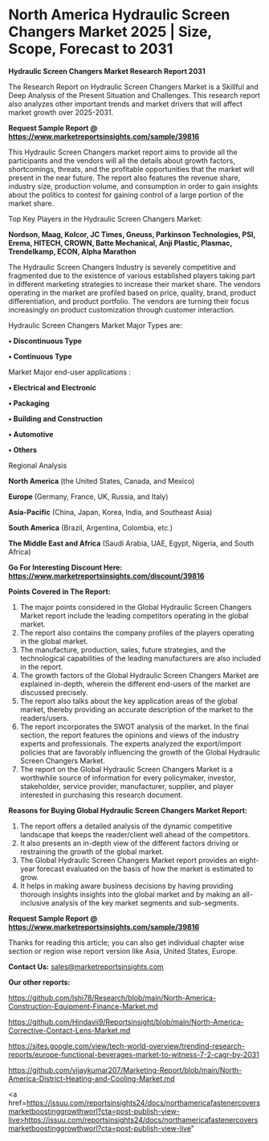 # North America Hydraulic Screen Changers Market 2025 | Size, Scope, Forecast to 2031

<strong>Hydraulic Screen Changers Market Research Report 2031</strong>

The Research Report on Hydraulic Screen Changers Market is a Skillful and Deep Analysis of the Present Situation and Challenges. This research report also analyzes other important trends and market drivers that will affect market growth over 2025-2031.

<strong>Request Sample Report @ <a href=https://www.marketreportsinsights.com/sample/39816>https://www.marketreportsinsights.com/sample/39816</a></strong>

This Hydraulic Screen Changers market report aims to provide all the participants and the vendors will all the details about growth factors, shortcomings, threats, and the profitable opportunities that the market will present in the near future. The report also features the revenue share, industry size, production volume, and consumption in order to gain insights about the politics to contest for gaining control of a large portion of the market share.

Top Key Players in the Hydraulic Screen Changers Market:

<strong>Nordson, Maag, Kolcor, JC Times, Gneuss, Parkinson Technologies, PSI, Erema, HITECH, CROWN, Batte Mechanical, Anji Plastic, Plasmac, Trendelkamp, ECON, Alpha Marathon</strong>

The Hydraulic Screen Changers Industry is severely competitive and fragmented due to the existence of various established players taking part in different marketing strategies to increase their market share. The vendors operating in the market are profiled based on price, quality, brand, product differentiation, and product portfolio. The vendors are turning their focus increasingly on product customization through customer interaction.

Hydraulic Screen Changers Market Major Types are:

<strong>•  Discontinuous Type

•  Continuous Type</strong>

Market Major end-user applications :

<strong>•  Electrical and Electronic

•  Packaging

•  Building and Construction

•  Automotive

•  Others</strong>

Regional Analysis

</u><strong><b>North America</b></strong> (the United States, Canada, and Mexico)

<strong><b>Europe </b></strong>(Germany, France, UK, Russia, and Italy)

<strong><b>Asia-Pacific</b></strong> (China, Japan, Korea, India, and Southeast Asia)

<strong><b>South America</b></strong> (Brazil, Argentina, Colombia, etc.)

<strong><b>The Middle East and Africa</b></strong> (Saudi Arabia, UAE, Egypt, Nigeria, and South Africa)

<strong>Go For Interesting Discount Here: <a href=https://www.marketreportsinsights.com/discount/39816>https://www.marketreportsinsights.com/discount/39816</a></strong>

<strong>Points Covered in The Report:</strong>
<ol>
  <li>The major points considered in the Global Hydraulic Screen Changers Market report include the leading competitors operating in the global market.</li>
  <li>The report also contains the company profiles of the players operating in the global market.</li>
  <li>The manufacture, production, sales, future strategies, and the technological capabilities of the leading manufacturers are also included in the report.</li>
  <li>The growth factors of the Global Hydraulic Screen Changers Market are explained in-depth, wherein the different end-users of the market are discussed precisely.</li>
  <li>The report also talks about the key application areas of the global market, thereby providing an accurate description of the market to the readers/users.</li>
  <li>The report incorporates the SWOT analysis of the market. In the final section, the report features the opinions and views of the industry experts and professionals. The experts analyzed the export/import policies that are favorably influencing the growth of the Global Hydraulic Screen Changers Market.</li>
  <li>The report on the Global Hydraulic Screen Changers Market is a worthwhile source of information for every policymaker, investor, stakeholder, service provider, manufacturer, supplier, and player interested in purchasing this research document.</li>
</ol>
<strong>Reasons for Buying Global Hydraulic Screen Changers Market Report:</strong>

<ol>
  <li>The report offers a detailed analysis of the dynamic competitive landscape that keeps the reader/client well ahead of the competitors.</li>
  <li>It also presents an in-depth view of the different factors driving or restraining the growth of the global market.</li>
  <li>The Global Hydraulic Screen Changers Market report provides an eight-year forecast evaluated on the basis of how the market is estimated to grow.</li>
  <li>It helps in making aware business decisions by having providing thorough insights insights into the global market and by making an all-inclusive analysis of the key market segments and sub-segments.</li>
</ol>
<strong>Request Sample Report @ <a href=https://www.marketreportsinsights.com/sample/39816>https://www.marketreportsinsights.com/sample/39816</a></strong>


Thanks for reading this article; you can also get individual chapter wise section or region wise report version like Asia, United States, Europe.

<strong>Contact Us:</strong>
sales@marketreportsinsights.com

<strong>Our other reports:</strong>

<a href=https://github.com/Ishi78/Research/blob/main/North-America-Construction-Equipment-Finance-Market.md>https://github.com/Ishi78/Research/blob/main/North-America-Construction-Equipment-Finance-Market.md</a>

<a href=https://github.com/Hindavii9/Reportsinsight/blob/main/North-America-Corrective-Contact-Lens-Market.md>https://github.com/Hindavii9/Reportsinsight/blob/main/North-America-Corrective-Contact-Lens-Market.md</a>

<a href=https://sites.google.com/view/tech-world-overview/trendind-research-reports/europe-functional-beverages-market-to-witness-7-2-cagr-by-2031>https://sites.google.com/view/tech-world-overview/trendind-research-reports/europe-functional-beverages-market-to-witness-7-2-cagr-by-2031</a>

<a href=https://github.com/vijaykumar207/Marketing-Report/blob/main/North-America-District-Heating-and-Cooling-Market.md>https://github.com/vijaykumar207/Marketing-Report/blob/main/North-America-District-Heating-and-Cooling-Market.md</a>

<a href=https://issuu.com/reportsinsights24/docs/northamericafastenercoversmarketboostinggrowthworl?cta=post-publish-view-live>https://issuu.com/reportsinsights24/docs/northamericafastenercoversmarketboostinggrowthworl?cta=post-publish-view-live</a>"
